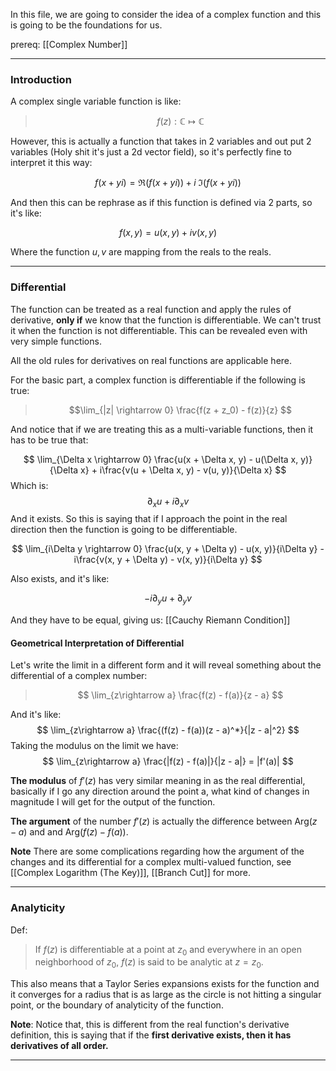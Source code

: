 In this file, we are going to consider the idea of a complex function and this is going to be the foundations for us. 

prereq: [[Complex Number]]

--- 

### Introduction

A complex single variable function is like: 

> $$f(z): \mathbb{C} \mapsto \mathbb{C}$$


However, this is actually a function that takes in 2 variables and out put 2 variables (Holy shit it's just a 2d vector field), so it's perfectly fine to interpret it this way: 

$$
f(x + yi) = \Re(f(x + yi)) + i\; \Im(f(x + y i))
$$

And then this can be rephrase as if this function is defined via 2 parts, so it's like: 

$$
	f(x, y) = u(x, y) + i v(x, y)
$$

Where the function $u, v$ are mapping from the reals to the reals. 

---
### Differential 

The function can be treated as a real function and apply the rules of derivative, **only if** we know that the function is differentiable. We can't trust it when the function is not differentiable. This can be revealed even with very simple functions. 

All the old rules for derivatives on real functions are applicable here. 

For the basic part, a complex function is differentiable if the following is true: 

> $$\lim_{|z| \rightarrow 0} 
> \frac{f(z + z_0) - f(z)}{z}
> $$

And notice that if we are treating this as a multi-variable functions, then it has to be true that: 

$$
\lim_{\Delta x \rightarrow 0} \frac{u(x + \Delta x, y) - u(\Delta x, y)}{\Delta x} + i\frac{v(u + \Delta x, y) - v(u, y)}{\Delta x}
$$
Which is: 
$$
\partial_x u + i\partial_xv
$$
And it exists. So this is saying that if I approach the point in the real direction then the function is going to be differentiable.

$$
\lim_{i\Delta y \rightarrow 0} \frac{u(x, y + \Delta y) - u(x, y)}{i\Delta y} - i\frac{v(x, y + \Delta y) - v(x, y)}{i\Delta y} 
$$

Also exists, and it's like: 

$$
-i\partial_yu + \partial_yv
$$

And they have to be equal, giving us: [[Cauchy Riemann Condition]]

#### Geometrical Interpretation of Differential
Let's write the limit in a different form and it will reveal something about the differential of a complex number: 

> $$
> \lim_{z\rightarrow a} \frac{f(z) - f(a)}{z - a}
> $$

And it's like: 
$$
\lim_{z\rightarrow a} \frac{(f(z) - f(a))(z - a)^*}{|z - a|^2}
$$
Taking the modulus on the limit we have: 
$$
\lim_{z\rightarrow a} \frac{|f(z) - f(a)|}{|z - a|} = |f'(a)|
$$

**The modulus** of $f'(z)$ has very similar meaning in as the real differential, basically if I go any direction around the point a, what kind of changes in magnitude I will get for the output of the function. 

**The argument** of the number $f'(z)$ is actually the difference between $\text{Arg}(z - a)$ and and $\text{Arg}(f(z) - f(a))$. 

**Note**
There are some complications regarding how the argument of the changes and its differential for a complex multi-valued function, see [[Complex Logarithm (The Key)]], [[Branch Cut]] for more. 


---

### Analyticity
Def: 

> If $f(z)$ is differentiable at a point at $z_0$ and everywhere in an open neighborhood  of $z_0$, $f(z)$ is said to be analytic at $z = z_0$. 

This also means that a Taylor Series expansions exists for the function and it converges for a radius that is as large as the circle is not hitting a singular point, or the boundary of analyticity of the function. 

**Note**: Notice that, this is different from the real function's derivative definition, this is saying that if the **first derivative exists, then it has derivatives of all order.** 

---
